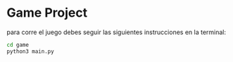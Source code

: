 # Game Project
para corre el juego debes seguir las siguientes instrucciones en la terminal:

```sh
cd game
python3 main.py
```